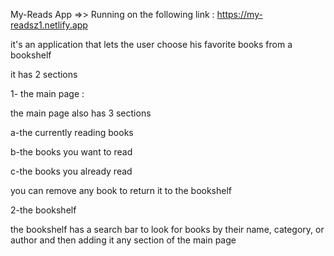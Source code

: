 My-Reads App =>> Running on the following link : https://my-readsz1.netlify.app

it's an application that lets the user choose his favorite books from a bookshelf

it has 2 sections

1- the main page :

the main page also has 3 sections 

a-the currently reading books

b-the books you want to read 

c-the books you already read


you can remove any book to return it to the bookshelf

2-the bookshelf

the bookshelf has a search bar to look for books by their name, category, or author
and then adding it any section of the main page




